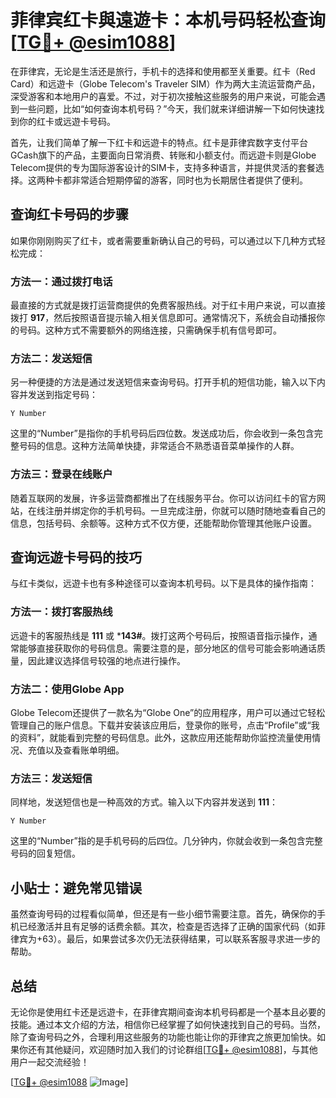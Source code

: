 # 菲律宾红卡與遠遊卡：本机号码轻松查询[[TG💪+ @esim1088](https://t.me/s/esim1088)]

在菲律宾，无论是生活还是旅行，手机卡的选择和使用都至关重要。红卡（Red Card）和远遊卡（Globe Telecom's Traveler SIM）作为两大主流运营商产品，深受游客和本地用户的喜爱。不过，对于初次接触这些服务的用户来说，可能会遇到一些问题，比如“如何查询本机号码？”今天，我们就来详细讲解一下如何快速找到你的红卡或远遊卡号码。

首先，让我们简单了解一下红卡和远遊卡的特点。红卡是菲律宾数字支付平台GCash旗下的产品，主要面向日常消费、转账和小额支付。而远遊卡则是Globe Telecom提供的专为国际游客设计的SIM卡，支持多种语言，并提供灵活的套餐选择。这两种卡都非常适合短期停留的游客，同时也为长期居住者提供了便利。

## 查询红卡号码的步骤

如果你刚刚购买了红卡，或者需要重新确认自己的号码，可以通过以下几种方式轻松完成：

### 方法一：通过拨打电话
最直接的方式就是拨打运营商提供的免费客服热线。对于红卡用户来说，可以直接拨打 **917**，然后按照语音提示输入相关信息即可。通常情况下，系统会自动播报你的号码。这种方式不需要额外的网络连接，只需确保手机有信号即可。

### 方法二：发送短信
另一种便捷的方法是通过发送短信来查询号码。打开手机的短信功能，输入以下内容并发送到指定号码：
```
Y Number
```
这里的“Number”是指你的手机号码后四位数。发送成功后，你会收到一条包含完整号码的信息。这种方法简单快捷，非常适合不熟悉语音菜单操作的人群。

### 方法三：登录在线账户
随着互联网的发展，许多运营商都推出了在线服务平台。你可以访问红卡的官方网站，在线注册并绑定你的手机号码。一旦完成注册，你就可以随时随地查看自己的信息，包括号码、余额等。这种方式不仅方便，还能帮助你管理其他账户设置。

## 查询远遊卡号码的技巧

与红卡类似，远遊卡也有多种途径可以查询本机号码。以下是具体的操作指南：

### 方法一：拨打客服热线
远遊卡的客服热线是 **111** 或 ***143#**。拨打这两个号码后，按照语音指示操作，通常能够直接获取你的号码信息。需要注意的是，部分地区的信号可能会影响通话质量，因此建议选择信号较强的地点进行操作。

### 方法二：使用Globe App
Globe Telecom还提供了一款名为“Globe One”的应用程序，用户可以通过它轻松管理自己的账户信息。下载并安装该应用后，登录你的账号，点击“Profile”或“我的资料”，就能看到完整的号码信息。此外，这款应用还能帮助你监控流量使用情况、充值以及查看账单明细。

### 方法三：发送短信
同样地，发送短信也是一种高效的方式。输入以下内容并发送到 **111**：
```
Y Number
```
这里的“Number”指的是手机号码的后四位。几分钟内，你就会收到一条包含完整号码的回复短信。

## 小贴士：避免常见错误

虽然查询号码的过程看似简单，但还是有一些小细节需要注意。首先，确保你的手机已经激活并且有足够的话费余额。其次，检查是否选择了正确的国家代码（如菲律宾为+63）。最后，如果尝试多次仍无法获得结果，可以联系客服寻求进一步的帮助。

## 总结

无论你是使用红卡还是远遊卡，在菲律宾期间查询本机号码都是一个基本且必要的技能。通过本文介绍的方法，相信你已经掌握了如何快速找到自己的号码。当然，除了查询号码之外，合理利用这些服务的功能也能让你的菲律宾之旅更加愉快。如果你还有其他疑问，欢迎随时加入我们的讨论群组[[TG💪+ @esim1088](https://t.me/s/esim1088)]，与其他用户一起交流经验！

[[TG💪+ @esim1088](https://t.me/s/esim1088) ![Image](https://i.postimg.cc/4NQfJmqS/Snipaste-2025-05-13-00-14-12.png)]